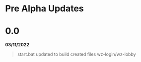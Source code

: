 # **Pre Alpha Updates**

# 0.0

**03/11/2022**
> start.bat updated to build
> created files wz-login/wz-lobby
